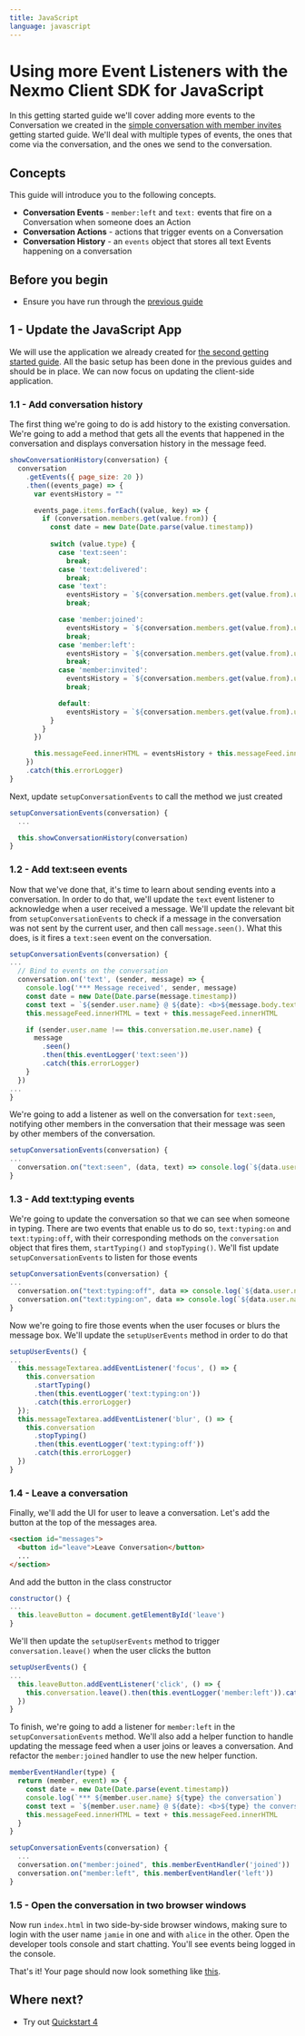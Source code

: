 ```yaml
---
title: JavaScript
language: javascript
---
```


# Using more Event Listeners with the Nexmo Client SDK for JavaScript

In this getting started guide we'll cover adding more events to the Conversation we created in the [simple conversation with member invites](/client-sdk/in-app-messaging/guides/inviting-members/javascript) getting started guide. We'll deal with multiple types of events, the ones that come via the conversation, and the ones we send to the conversation.

## Concepts

This guide will introduce you to the following concepts.

- **Conversation Events** - `member:left` and `text:` events that fire on a Conversation when someone does an Action
- **Conversation Actions** - actions that trigger events on a Conversation
- **Conversation History** - an `events` object that stores all text Events happening on a conversation

## Before you begin

- Ensure you have run through the [previous guide](/client-sdk/in-app-messaging/guides/inviting-members/javascript)

## 1 - Update the JavaScript App

We will use the application we already created for [the second getting started guide](/client-sdk/in-app-messaging/guides/inviting-members/javascript). All the basic setup has been done in the previous guides and should be in place. We can now focus on updating the client-side application.

### 1.1 - Add conversation history

The first thing we're going to do is add history to the existing conversation. We're going to add a method that gets all the events that happened in the conversation and displays conversation history in the message feed.

```javascript
showConversationHistory(conversation) {
  conversation
    .getEvents({ page_size: 20 })
    .then((events_page) => {
      var eventsHistory = ""

      events_page.items.forEach((value, key) => {
        if (conversation.members.get(value.from)) {
          const date = new Date(Date.parse(value.timestamp))
          
          switch (value.type) {
            case 'text:seen':
              break;
            case 'text:delivered':
              break;
            case 'text':
              eventsHistory = `${conversation.members.get(value.from).user.name} @ ${date}: <b>${value.body.text}</b><br>` + eventsHistory
              break;

            case 'member:joined':
              eventsHistory = `${conversation.members.get(value.from).user.name} @ ${date}: <b>joined the conversation</b><br>` + eventsHistory
              break;
            case 'member:left':
              eventsHistory = `${conversation.members.get(value.from).user.name} @ ${date}: <b>left the conversation</b><br>` + eventsHistory
              break;
            case 'member:invited':
              eventsHistory = `${conversation.members.get(value.from).user.name} @ ${date}: <b>invited to the conversation</b><br>` + eventsHistory
              break;

            default:
              eventsHistory = `${conversation.members.get(value.from).user.name} @ ${date}: <b>unknown event</b><br>` + eventsHistory
          }
        }
      })

      this.messageFeed.innerHTML = eventsHistory + this.messageFeed.innerHTML
    })
    .catch(this.errorLogger)
}
```

Next, update `setupConversationEvents` to call the method we just created

```javascript
setupConversationEvents(conversation) {
  ...

  this.showConversationHistory(conversation)
}
```

### 1.2 - Add text:seen events

Now that we've done that, it's time to learn about sending events into a conversation. In order to do that, we'll update the `text` event listener to acknowledge when a user received a message. We'll update the relevant bit from `setupConversationEvents` to check if a message in the conversation was not sent by the current user, and then call `message.seen()`. What this does, is it fires a `text:seen` event on the conversation.

```javascript
setupConversationEvents(conversation) {
...
  // Bind to events on the conversation
  conversation.on('text', (sender, message) => {
    console.log('*** Message received', sender, message)
    const date = new Date(Date.parse(message.timestamp))
    const text = `${sender.user.name} @ ${date}: <b>${message.body.text}</b><br>`
    this.messageFeed.innerHTML = text + this.messageFeed.innerHTML

    if (sender.user.name !== this.conversation.me.user.name) {
      message
        .seen()
        .then(this.eventLogger('text:seen'))
        .catch(this.errorLogger)
    }
  })
...
}
```

We're going to add a listener as well on the conversation for `text:seen`, notifying other members in the conversation that their message was seen by other members of the conversation.

```javascript
setupConversationEvents(conversation) {
...
  conversation.on("text:seen", (data, text) => console.log(`${data.user.name} saw text: ${text.body.text}`))
}
```

### 1.3 - Add text:typing events

We're going to update the conversation so that we can see when someone in typing. There are two events that enable us to do so, `text:typing:on` and `text:typing:off`, with their corresponding methods on the `conversation` object that fires them, `startTyping()` and `stopTyping()`. We'll fist update `setupConversationEvents` to listen for those events

```javascript
setupConversationEvents(conversation) {
...
  conversation.on("text:typing:off", data => console.log(`${data.user.name} stopped typing...`))
  conversation.on("text:typing:on", data => console.log(`${data.user.name} started typing...`))
}
```

Now we're going to fire those events when the user focuses or blurs the message box. We'll update the `setupUserEvents` method in order to do that

```javascript
setupUserEvents() {
...
  this.messageTextarea.addEventListener('focus', () => {
    this.conversation
      .startTyping()
      .then(this.eventLogger('text:typing:on'))
      .catch(this.errorLogger)
  });
  this.messageTextarea.addEventListener('blur', () => {
    this.conversation
      .stopTyping()
      .then(this.eventLogger('text:typing:off'))
      .catch(this.errorLogger)
  })
}
```

### 1.4 - Leave a conversation

Finally, we'll add the UI for user to leave a conversation. Let's add the button at the top of the messages area.

```html
<section id="messages">
  <button id="leave">Leave Conversation</button>
  ...
</section>
```

And add the button in the class constructor

```javascript
constructor() {
...
  this.leaveButton = document.getElementById('leave')
}
```

We'll then update the `setupUserEvents` method to trigger `conversation.leave()` when the user clicks the button

```javascript
setupUserEvents() {
...
  this.leaveButton.addEventListener('click', () => {
    this.conversation.leave().then(this.eventLogger('member:left')).catch(this.errorLogger)
  })
}
```

To finish, we're going to add a listener for `member:left` in the `setupConversationEvents` method. We'll also add a helper function to handle updating the message feed when a user joins or leaves a conversation. And refactor the `member:joined` handler to use the new helper function.

```javascript
memberEventHandler(type) {
  return (member, event) => {
    const date = new Date(Date.parse(event.timestamp))
    console.log(`*** ${member.user.name} ${type} the conversation`)
    const text = `${member.user.name} @ ${date}: <b>${type} the conversation</b><br>`
    this.messageFeed.innerHTML = text + this.messageFeed.innerHTML
  }
}

setupConversationEvents(conversation) {
  ...
  conversation.on("member:joined", this.memberEventHandler('joined'))
  conversation.on("member:left", this.memberEventHandler('left'))
}
```


### 1.5 - Open the conversation in two browser windows

Now run `index.html` in two side-by-side browser windows, making sure to login with the user name `jamie` in one and with `alice` in the other. Open the developer tools console and start chatting. You'll see events being logged in the console.

That's it! Your page should now look something like [this](https://github.com/Nexmo/stitch-js-quickstart/blob/master/utilizing-events/index.html).


## Where next?

- Try out [Quickstart 4](/client-sdk/in-app-voice/guides/enable-audio/javascript)
